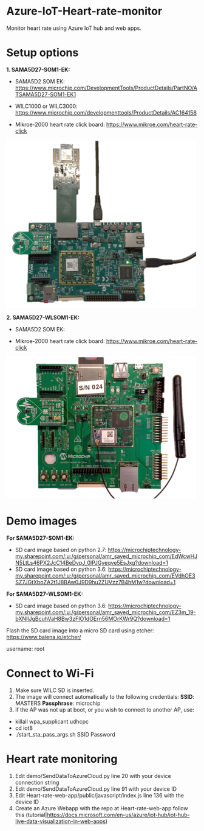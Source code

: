 # Azure-IoT-Heart-rate-monitor
Monitor heart rate using Azure IoT hub and web apps.


# Setup options

**1. SAMA5D27-SOM1-EK:**

- SAMA5D2 SOM EK:
https://www.microchip.com/DevelopmentTools/ProductDetails/PartNO/ATSAMA5D27-SOM1-EK1

- WILC1000 or WILC3000:
https://www.microchip.com/developmenttools/ProductDetails/AC164158

- Mikroe-2000 heart rate click board:
https://www.mikroe.com/heart-rate-click

<img src="images/sama5d27-som1-ek.png" width="500" >

**2. SAMA5D27-WLSOM1-EK:**

- SAMA5D2 SOM EK:

- Mikroe-2000 heart rate click board:
https://www.mikroe.com/heart-rate-click

<img src="images/sama5d27-wlsom1-ek.png" width="500" >

# Demo images

**For SAMA5D27-SOM1-EK:**
- SD card image based on python 2.7:
https://microchiptechnology-my.sharepoint.com/:u:/g/personal/amr_sayed_microchip_com/EdWcwHJN5LtLs46PX2JcC14BeDvpJ_0lPJGyeqve5EsJxg?download=1
- SD card image based on python 3.6:
https://microchiptechnology-my.sharepoint.com/:u:/g/personal/amr_sayed_microchip_com/EVdhOE3SZ7JGtXboZA2t1J8BAw0J9D9hu2ZUVzz7B4hM1w?download=1

**For SAMA5D27-WLSOM1-EK:**
- SD card image based on python 3.6:
https://microchiptechnology-my.sharepoint.com/:u:/g/personal/amr_sayed_microchip_com/EZ3m_19-bXNIlJgBcuhVaH8Bw3zFIO1dOErn56MOrKWr9Q?download=1

Flash the SD card image into a micro SD card using etcher:
https://www.balena.io/etcher/

username: root

# Connect to Wi-Fi

1. Make sure WILC SD is inserted.
2. The image will connect automatically to the following credentials:
**SSID**: MASTERS
**Passphrase**: microchip 
3. if the AP was not up at boot, or you wish to connect to another AP, use:
  * killall wpa_supplicant udhcpc
  * cd iot8
  * ./start_sta_pass_args.sh SSID Password
 

# Heart rate monitoring
1. Edit demo/SendDataToAzureCloud.py line 20 with your device connection string
2. Edit demo/SendDataToAzureCloud.py line 91 with your device ID
3. Edit Heart-rate-web-app/public/javascript/index.js line 136 with the device ID
4. Create an Azure Webapp with the repo at Heart-rate-web-app follow this (tutorial|https://docs.microsoft.com/en-us/azure/iot-hub/iot-hub-live-data-visualization-in-web-apps)
